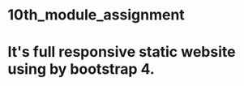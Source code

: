 # 10th_module_assignment
<h1 style="text-red">It's full responsive static website using by bootstrap 4.<h1/>
